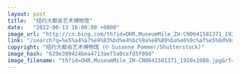 ```yaml
---
layout: post
title:  "纽约大都会艺术博物馆"
date:   "2022-06-13 16:00:00 +0800"
image_url: "http://cn.bing.com/th?id=OHR.MuseumMile_ZH-CN0641581371_1920x1080.jpg&rf=LaDigue_1920x1080.jpg&pid=hp"
link: "/search?q=%e5%a4%a7%e9%83%bd%e4%bc%9a%e8%89%ba%e6%9c%af%e5%8d%9a%e7%89%a9%e9%a6%86&form=hpcapt&mkt=zh-cn"
copyright: "纽约大都会艺术博物馆 (© Susanne Pommer/Shutterstock)"
image_hash: "629e309424bea4713aef5a0cefd5f09d"
image_filename: "th?id=OHR.MuseumMile_ZH-CN0641581371_1920x1080.jpg&rf=LaDigue_1920x1080.jpg&pid=hp"
---
```

